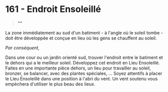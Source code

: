 # 161 - Endroit Ensoleillé

> **

La zone immédiatement au sud d'un batiment - à l'angle où le soleil tombe - doit être développée et conçue en lieu où les gens se chauffent au soleil.

_Par conséquent,_


Dans une cour ou un jardin orienté sud, trouver l'endroit entre le batiment et le dehors qui a le meilleur soleil. Développez cet endroit en Lieu Ensoleillé. Faites en une importante pièce dehors, un lieu pour travailler au soleil, bronzer, se balancer, avec des plantes spéciales, ... Soyez attentifs à placer le Lieu Ensoleillé dans une position à l'abri du vent. Un vent soutenu vous empèchera d'utiliser le plus beau des lieux.
